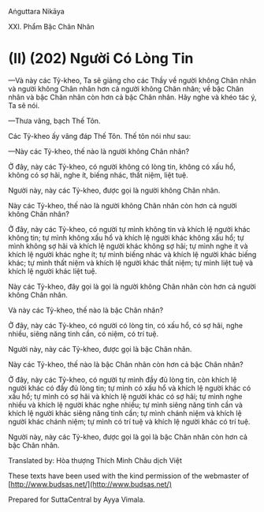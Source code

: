 Aṅguttara Nikāya

XXI. Phẩm Bậc Chân Nhân

# (II) (202) Người Có Lòng Tin

—Và này các Tỷ-kheo, Ta sẽ giảng cho các Thầy về người không Chân nhân và người không Chân nhân hơn cả người không Chân nhân; về bậc Chân nhân và bậc Chân nhân còn hơn cả bậc Chân nhân. Hãy nghe và khéo tác ý, Ta sẽ nói.

—Thưa vâng, bạch Thế Tôn.

Các Tỷ-kheo ấy vâng đáp Thế Tôn. Thế tôn nói như sau:

—Này các Tỷ-kheo, thế nào là người không Chân nhân?

Ở đây, này các Tỷ-kheo, có người không có lòng tin, không có xấu hổ, không có sợ hãi, nghe ít, biếng nhác, thất niệm, liệt tuệ.

Người này, này các Tỷ-kheo, được gọi là người không Chân nhân.

Này các Tỷ-kheo, thế nào là người không Chân nhân còn hơn cả người không Chân nhân?

Ở đây, này các Tỷ-kheo, có người tự mình không tin và khích lệ người khác không tin; tự mình không xấu hổ và khích lệ người khác không xấu hổ; tự mình không sợ hãi và khích lệ người khác không sợ hãi; tự mình nghe ít và khích lệ người khác nghe ít; tự mình biếng nhác và khích lệ người khác biếng khác; tự mình thất niệm và khích lệ người khác thất niệm; tự mình liệt tuệ và khích lệ người khác liệt tuệ.

Này các Tỷ-kheo, đây gọi là gọi là người không Chân nhân còn hơn cả người không Chân nhân.

Và này các Tỷ-kheo, thế nào là bậc Chân nhân?

Ở đây, này các Tỷ-kheo, có người có lòng tin, có xấu hổ, có sợ hãi, nghe nhiều, siêng năng tinh cần, có niệm, có trí tuệ.

Người này, này các Tỷ-kheo, được gọi là bậc Chân nhân.

Này các Tỷ-kheo, thế nào là bậc Chân nhân còn hơn cả bậc Chân nhân?

Ở đây, này các Tỷ-kheo, có người tự mình đầy đủ lòng tin, còn khích lệ người khác có đầy đủ lòng tin; tự mình có xấu hổ và khích lệ người khác có xấu hổ; tự mình có sợ hãi và khích lệ người khác có sợ hãi; tự mình nghe nhiều và khích lệ người khác nghe nhiều; tự mình siêng năng tinh cần và khích lệ người khác siêng năng tinh cần; tự mình chánh niệm và khích lệ người khác chánh niệm; tự mình có trí tuệ và khích lệ người khác có trí tuệ.

Người này, này các Tỷ-kheo, được gọi là gọi là bậc Chân nhân còn hơn cả bậc Chân nhân.

Translated by: Hòa thượng Thích Minh Châu dịch Việt

These texts have been used with the kind permission of the webmaster of [http://www.budsas.net/](http://www.budsas.net/)

Prepared for SuttaCentral by Ayya Vimala.